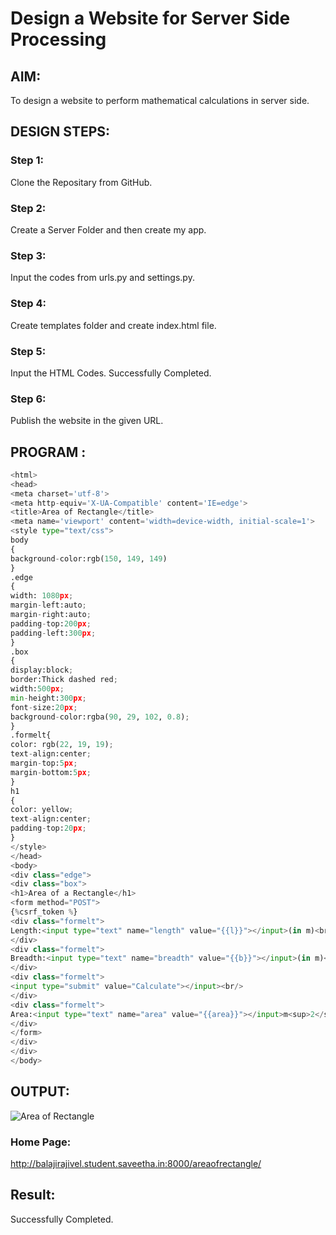 # Design a Website for Server Side Processing

## AIM:
To design a website to perform mathematical calculations in server side.

## DESIGN STEPS:

### Step 1:

Clone the Repositary from GitHub.

### Step 2:

Create a Server Folder and then create my app.

### Step 3:

Input the codes from urls.py and settings.py.

### Step 4:

Create templates folder and create index.html file.

### Step 5:

Input the HTML Codes.
Successfully Completed.
### Step 6:

Publish the website in the given URL.

## PROGRAM :
``` python
<html> 
<head> 
<meta charset='utf-8'> 
<meta http-equiv='X-UA-Compatible' content='IE=edge'> 
<title>Area of Rectangle</title> 
<meta name='viewport' content='width=device-width, initial-scale=1'> 
<style type="text/css"> 
body
{ 
background-color:rgb(150, 149, 149)
} 
.edge
{ 
width: 1080px;
margin-left:auto; 
margin-right:auto; 
padding-top:200px; 
padding-left:300px; 
} 
.box
{ 
display:block; 
border:Thick dashed red; 
width:500px; 
min-height:300px; 
font-size:20px;
background-color:rgba(90, 29, 102, 0.8); 
} 
.formelt{
color: rgb(22, 19, 19); 
text-align:center; 
margin-top:5px; 
margin-bottom:5px; 
} 
h1 
{
color: yellow; 
text-align:center; 
padding-top:20px; 
} 
</style> 
</head> 
<body>
<div class="edge"> 
<div class="box"> 
<h1>Area of a Rectangle</h1> 
<form method="POST">
{%csrf_token %}
<div class="formelt"> 
Length:<input type="text" name="length" value="{{l}}"></input>(in m)<br/> 
</div> 
<div class="formelt"> 
Breadth:<input type="text" name="breadth" value="{{b}}"></input>(in m)<br/> 
</div> 
<div class="formelt"> 
<input type="submit" value="Calculate"></input><br/> 
</div> 
<div class="formelt"> 
Area:<input type="text" name="area" value="{{area}}"></input>m<sup>2</sup><br/> 
</div>
</form>
</div>
</div> 
</body>

```

## OUTPUT:
![Area of Rectangle](https://user-images.githubusercontent.com/103949835/213884296-e2b97fa0-85e8-4952-bda7-20ad7dc31d57.png)

### Home Page:
http://balajirajivel.student.saveetha.in:8000/areaofrectangle/

## Result:
Successfully Completed.

